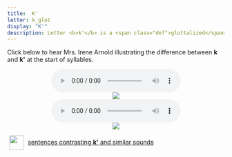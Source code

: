 ```yaml
---
title:  K'
letter: k_glot
display: "K'"
description: Letter <b>k'</b> is a <span class="def">glottalized</span> or <span class="def"><a href="javascript:tech('ejective');">ejective</a></span> sound. It it pronounced like <b>k</b> except with the vocal folds tightly closed so that air is released with a sudden burst or popping sound. Tanacross <b>k'</b> occurs only at the beginning of a syllable. Tanacross <b>k'</b>  does not have any of the raspy quality that is characteristic of Tanacross <b>k</b> at the beginning of a syllable.
---
```



Click below to hear Mrs. Irene Arnold illustrating the difference between <b>k</b> and <b>k'</b> at the start of syllables.


<center>
<audio controls src="{{ site.baseurl }}/assets/audio/k_k_glot_comp.mp3" type="audio/mpeg">Your browser does not support the audio element.</audio><br/>
<img src="{{ site.baseurl }}/assets/gif/k_k_glot_comp1.gif" border="0">
</center>

<center>
<audio controls src="{{ site.baseurl }}/assets/audio/k_k_glot_med_comp.mp3" type="audio/mpeg">Your browser does not support the audio element.</audio><br/>
<img src="{{ site.baseurl }}/assets/gif/k_k_glot_comp2.gif" border="0">
</center>



<p>
<img src="{{ site.baseurl }}/assets/images/question.png" width="34" height="34" hspace="5" align="absmiddle"> <a href="../velar_comp/velar_sent/velar_sent.html"> sentences contrasting <b>k'</b> and similar sounds</a><br />
</p>
<br />
						